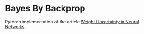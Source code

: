 # Bayes By Backprop

Pytorch implementation of the article [Weight Uncertainty in Neural Networks](https://arxiv.org/abs/1505.05424).
